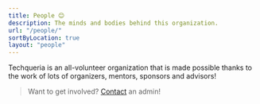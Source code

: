 ```yaml
---
title: People 😊
description: The minds and bodies behind this organization.
url: "/people/"
sortByLocation: true
layout: "people"
---
```


Techqueria is an all-volunteer organization that is made possible thanks to the work of lots of organizers, mentors, sponsors and advisors!

> Want to get involved? [Contact](/contact/) an admin!
